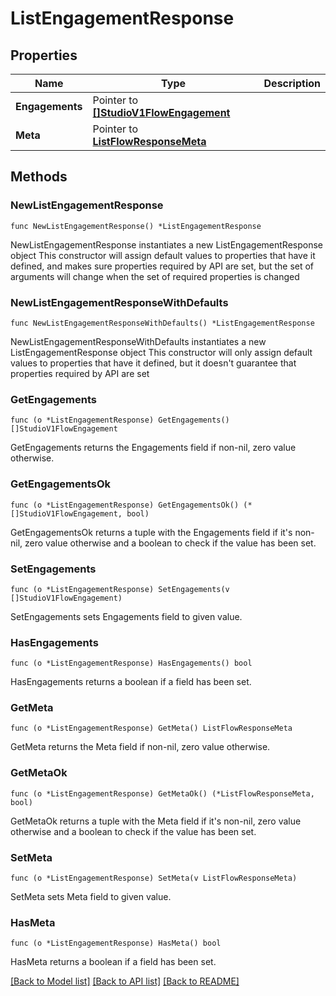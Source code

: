 # ListEngagementResponse

## Properties

Name | Type | Description
------------ | ------------- | -------------
**Engagements** | Pointer to [**[]StudioV1FlowEngagement**](StudioV1FlowEngagement.md) |  | [optional] 
**Meta** | Pointer to [**ListFlowResponseMeta**](ListFlowResponse_meta.md) |  | [optional] 

## Methods

### NewListEngagementResponse

`func NewListEngagementResponse() *ListEngagementResponse`

NewListEngagementResponse instantiates a new ListEngagementResponse object
This constructor will assign default values to properties that have it defined,
and makes sure properties required by API are set, but the set of arguments
will change when the set of required properties is changed

### NewListEngagementResponseWithDefaults

`func NewListEngagementResponseWithDefaults() *ListEngagementResponse`

NewListEngagementResponseWithDefaults instantiates a new ListEngagementResponse object
This constructor will only assign default values to properties that have it defined,
but it doesn't guarantee that properties required by API are set

### GetEngagements

`func (o *ListEngagementResponse) GetEngagements() []StudioV1FlowEngagement`

GetEngagements returns the Engagements field if non-nil, zero value otherwise.

### GetEngagementsOk

`func (o *ListEngagementResponse) GetEngagementsOk() (*[]StudioV1FlowEngagement, bool)`

GetEngagementsOk returns a tuple with the Engagements field if it's non-nil, zero value otherwise
and a boolean to check if the value has been set.

### SetEngagements

`func (o *ListEngagementResponse) SetEngagements(v []StudioV1FlowEngagement)`

SetEngagements sets Engagements field to given value.

### HasEngagements

`func (o *ListEngagementResponse) HasEngagements() bool`

HasEngagements returns a boolean if a field has been set.

### GetMeta

`func (o *ListEngagementResponse) GetMeta() ListFlowResponseMeta`

GetMeta returns the Meta field if non-nil, zero value otherwise.

### GetMetaOk

`func (o *ListEngagementResponse) GetMetaOk() (*ListFlowResponseMeta, bool)`

GetMetaOk returns a tuple with the Meta field if it's non-nil, zero value otherwise
and a boolean to check if the value has been set.

### SetMeta

`func (o *ListEngagementResponse) SetMeta(v ListFlowResponseMeta)`

SetMeta sets Meta field to given value.

### HasMeta

`func (o *ListEngagementResponse) HasMeta() bool`

HasMeta returns a boolean if a field has been set.


[[Back to Model list]](../README.md#documentation-for-models) [[Back to API list]](../README.md#documentation-for-api-endpoints) [[Back to README]](../README.md)


